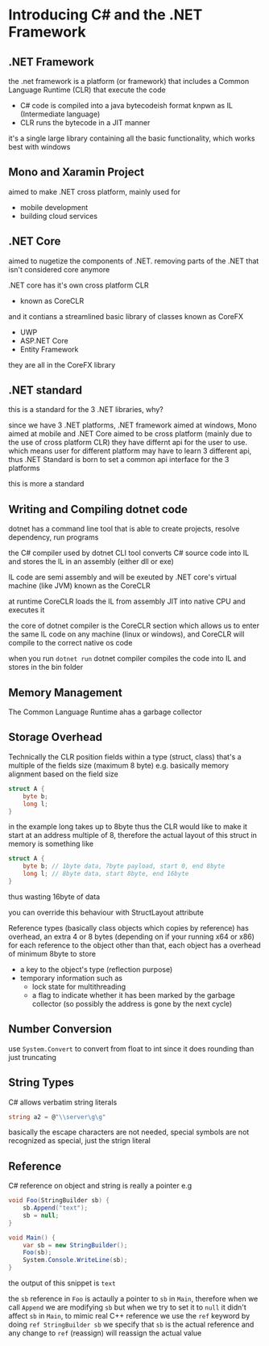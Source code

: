 # Introducing C# and the .NET Framework

## .NET Framework

the .net framework is a platform (or framework) that includes a Common Language Runtime (CLR) that execute the code

* C# code is compiled into a java bytecodeish format knpwn as IL (Intermediate language)
* CLR runs the bytecode in a JIT manner

it's a single large library containing all the basic functionality, which works best with windows

## Mono and Xaramin Project

aimed to make .NET cross platform, mainly used for

* mobile development
* building cloud services

## .NET Core

aimed to nugetize the components of .NET. removing parts of the .NET that isn't considered core anymore

.NET core has it's own cross platform CLR

* known as CoreCLR

and it contians a streamlined basic library of classes known as CoreFX

* UWP
* ASP.NET Core
* Entity Framework

they are all in the CoreFX library

## .NET standard

this is a standard for the 3 .NET libraries, why?

since we have 3 .NET platforms, .NET framework aimed at windows, Mono aimed at mobile and .NET Core aimed to be cross platform (mainly due to the use of cross platform CLR) they have differnt
api for the user to use. which means user for different platform may have to learn 3 different api, thus .NET Standard is born to set a common api interface for the 3 platforms

this is more a standard

## Writing and Compiling dotnet code

dotnet has a command line tool that is able to create projects, resolve dependency, run programs

the C# compiler used by dotnet CLI tool converts C# source code into IL and stores the IL in an assembly (either dll or exe)

IL code are semi assembly and will be exeuted by .NET core's virtual machine (like JVM) known as the CoreCLR

at runtime CoreCLR loads the IL from assembly JIT into native CPU and executes it

the core of dotnet compiler is the CoreCLR section which allows us to enter the same IL code on any machine (linux or windows), and CoreCLR will compile to the correct native os code

when you run `dotnet run` dotnet compiler compiles the code into IL and stores in the bin folder

## Memory Management

The Common Language Runtime ahas a garbage collector

## Storage Overhead

Technically the CLR position fields within a type (struct, class) that's a multiple of the fields size (maximum 8 byte) e.g. basically memory alignment based on the field size

```C#
struct A {
    byte b;
    long l;
}
```

in the example long takes up to 8byte thus the CLR would like to make it start at an address multiple of 8, therefore the actual layout of this struct in memory is something like

```C#
struct A {
    byte b; // 1byte data, 7byte payload, start 0, end 8byte
    long l; // 8byte data, start 8byte, end 16byte
}
```

thus wasting 16byte of data

you can override this behaviour with StructLayout attribute

Reference types (basically class objects which copies by reference) has overhead, an extra 4 or 8 bytes (depending on if your running x64 or x86) for each reference to the object
other than that, each object has a overhead of minimum 8byte to store

* a key to the object's type (reflection purpose)
* temporary information such as
  * lock state for multithreading
  * a flag to indicate whether it has been marked by the garbage collector (so possibly the address is gone by the next cycle)

## Number Conversion

use `System.Convert` to convert from float to int since it does rounding than just truncating

## String Types

C# allows verbatim string literals

```C#
string a2 = @"\\server\g\g"
```

basically the escape characters are not needed, special symbols are not recognized as special, just the strign literal

## Reference

C# reference on object and string is really a pointer e.g

```C#
void Foo(StringBuilder sb) {
    sb.Append("text");
    sb = null;
}

void Main() {
    var sb = new StringBuilder();
    Foo(sb);
    System.Console.WriteLine(sb);
}
```

the output of this snippet is `text`

the `sb` reference in `Foo` is actaully a pointer to `sb` in `Main`, therefore when we call `Append` we are modifying `sb` but when we try to set it to `null` it didn't affect `sb` in `Main`, to mimic real C++ reference we use the `ref` keyword by doing `ref StringBuilder sb` we specify that `sb` is the actual reference and any change to `ref` (reassign) will reassign the actual value
